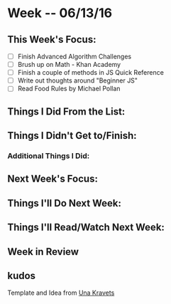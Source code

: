 # Week -- 06/13/16

## This Week's Focus:
 - [ ] Finish Advanced Algorithm Challenges
 - [ ] Brush up on Math - Khan Academy
 - [ ] Finish a couple of methods in JS Quick Reference
 - [ ] Write out thoughts around "Beginner JS"
 - [ ] Read Food Rules by Michael Pollan

## Things I Did From the List:

## Things I Didn't Get to/Finish:

### Additional Things I Did:

## Next Week's Focus:

## Things I'll Do Next Week:

## Things I'll Read/Watch Next Week:

## Week in Review



## kudos
Template and Idea from [Una Kravets](https://github.com/una)

